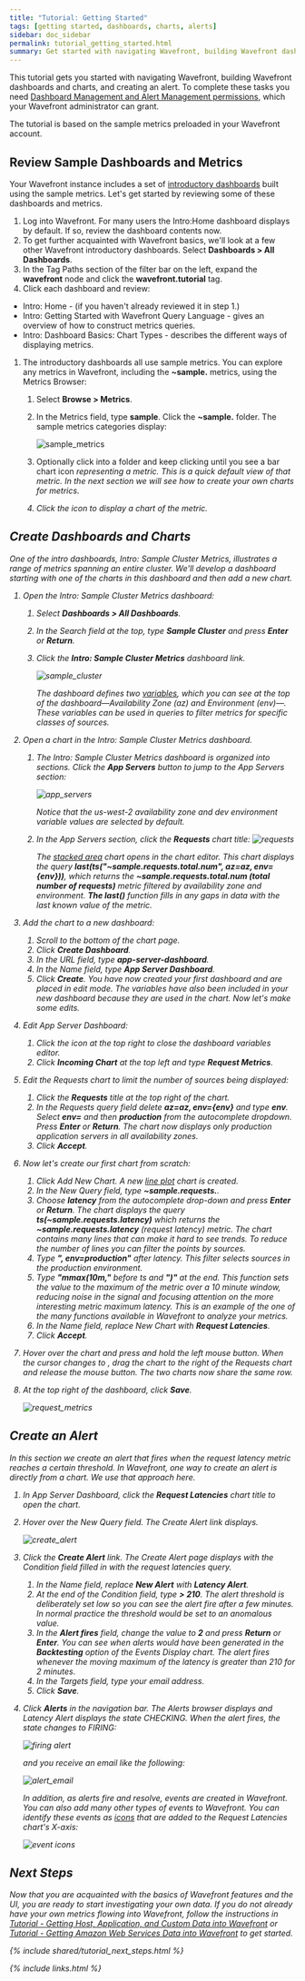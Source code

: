 ```yaml
---
title: "Tutorial: Getting Started"
tags: [getting started, dashboards, charts, alerts]
sidebar: doc_sidebar
permalink: tutorial_getting_started.html
summary: Get started with navigating Wavefront, building Wavefront dashboards and charts, and creating an alert. The tutorial is based on the sample metrics preloaded in your Wavefront account.
---
```


This tutorial gets you started with navigating Wavefront, building Wavefront dashboards and charts, and creating an alert. To complete these tasks you need [Dashboard Management and Alert Management permissions](permissions_overview), which your Wavefront administrator can grant.
 
The tutorial is based on the sample metrics preloaded in your Wavefront account.

## Review Sample Dashboards and Metrics

Your Wavefront instance includes a set of [introductory dashboards](dashboards_introductory) built using the sample metrics. Let's get started by reviewing some of these dashboards and metrics.

1. Log into Wavefront. For many users the Intro:Home dashboard displays by default. If so, review the dashboard contents now.
1. To get further acquainted with Wavefront basics, we'll look at a few other Wavefront introductory dashboards. Select **Dashboards > All Dashboards**.
1. In the Tag Paths section of the filter bar on the left, expand the **wavefront** node and click the **wavefront.tutorial** tag.
1. Click each dashboard and review:
  - Intro: Home - (if you haven't already reviewed it in step 1.)
  - Intro: Getting Started with Wavefront Query Language - gives an overview of how to construct metrics queries.
  - Intro: Dashboard Basics: Chart Types - describes the different ways of displaying metrics.

1. The introductory dashboards all use sample metrics. You can explore any metrics in Wavefront, including the **~sample.** metrics, using the Metrics Browser:
    1. Select **Browse > Metrics**.
    1. In the Metrics field, type **sample**. Click the **~sample.** folder. The sample metrics categories display:

       ![sample_metrics](images/sample_metrics.png)

    1. Optionally click into a folder and keep clicking until you see a bar chart icon <i class="fa fa-bar-chart"/> representing a metric. This is a quick default view of that metric. In the next section we will see how to create your own charts for metrics.
    1. Click the icon to display a chart of the metric.
 
## Create Dashboards and Charts

One of the intro dashboards, Intro: Sample Cluster Metrics, illustrates a range of metrics spanning an entire cluster. We'll develop a dashboard starting with one of the charts in this dashboard and then add a new chart.

1.  Open the Intro: Sample Cluster Metrics dashboard:
    1. Select **Dashboards > All Dashboards**.
    1. In the Search field at the top, type **Sample Cluster** and press **Enter** or **Return**.
    1. Click the **Intro: Sample Cluster Metrics** dashboard link.

        ![sample_cluster](images/sample_cluster.png)

        The dashboard defines two [variables](dashboards_variables), which you can see at the top of the dashboard&mdash;Availability Zone (az) and Environment (env)&mdash;. These variables can be used in queries to filter metrics for specific classes of sources.

1.  Open a chart in the Intro: Sample Cluster Metrics dashboard. 
    1. The Intro: Sample Cluster Metrics dashboard is organized into sections. Click the **App Servers** button to jump to the App Servers section:

       ![app_servers](images/app_servers.png)

       Notice that the us-west-2 availability zone and dev environment variable values are selected by default.

    1. In the App Servers section, click the **Requests** chart title:
       ![requests](images/requests.png)

       The [stacked area](charts#stacked-area) chart opens in the chart editor. This chart displays the query **last(ts("~sample.requests.total.num", az=${az}, env=${env}))**, which returns the **~sample.requests.total.num (total number of requests)** metric filtered by availability zone and environment. **The last()** function fills in any gaps in data with the last known value of the metric.
1.  Add the chart to a new dashboard:
    1. Scroll to the bottom of the chart page.
    1. Click **Create Dashboard**.
    1. In the URL field, type **app-server-dashboard**.
    1. In the Name field, type **App Server Dashboard**.
    1. Click **Create**. You have now created your first dashboard and are placed in edit mode. The variables have also been included in your new dashboard because they are used in the chart. Now let's make some edits.
1.  Edit App Server Dashboard:
    1. Click the <i class="fa fa-superscript" /> icon at the top right to close the dashboard variables editor.
    1. Click **Incoming Chart** at the top left and type **Request Metrics**.
1.  Edit the Requests chart to limit the number of sources being displayed:
    1. Click the **Requests** title at the top right of the chart.
    1. In the Requests query field delete **az=${az}, env=${env}** and type **env**. Select **env=** and then **production** from the autocomplete dropdown. Press **Enter** or **Return**. The chart now displays only _production_ application servers in all availability zones.
    1. Click **Accept**.
1.  Now let's create our first chart from scratch:
    1. Click <i class="fa fa-plus-circle"/> Add New Chart. A new [line plot](charts#line-plot) chart is created.
    1. In the New Query field, type **~sample.requests.**. 
    1. Choose **latency** from the autocomplete drop-down and press **Enter** or **Return**. The chart displays the query **ts(~sample.requests.latency)** which returns the **~sample.requests.latency** (request latency) metric. The chart contains many lines that can make it hard to see trends. To reduce the number of lines you can filter the points by sources.
    1. Type **", env=production"** after latency. This filter selects sources in the _production_ environment.
    1. Type **"mmax(10m,"** before ts and **")"** at the end. This function sets the value to the maximum of the metric over a 10 minute window, reducing noise in the signal and focusing attention on the more interesting metric _maximum latency_. This is an example of the one of the many functions available in Wavefront to analyze your metrics.
    1. In the Name field, replace New Chart with **Request Latencies**.
    1. Click **Accept**.
1. Hover over the chart and press and hold the left mouse button. When the cursor changes to <i class="fa fa-arrows"/>,  drag the chart to the right of the Requests chart and release the mouse button. The two charts now share the same row.
1. At the top right of the dashboard, click **Save**.

   ![request_metrics](images/request_metrics.png)
 
## Create an Alert

In this section we create an alert that fires when the request latency metric reaches a certain threshold. In Wavefront, one way to create an alert is directly from a chart. We use that approach here.

1. In App Server Dashboard, click the **Request Latencies** chart title to open the chart.
1. Hover over the New Query field. The Create Alert link displays.

   ![create_alert](images/create_alert.png)

1.  Click the **Create Alert** link. The Create Alert page displays with the Condition field filled in with the request latencies query.
    1. In the Name field, replace **New Alert** with **Latency Alert**.
    1. At the end of the Condition field, type **> 210**. The alert threshold is deliberately set low so you can see the alert fire after a few minutes. In normal practice the threshold would be set to an anomalous value.
    1. In the **Alert fires** field, change the value to **2** and press **Return** or **Enter**. You can see when alerts would have been generated in the **Backtesting** option of the Events Display chart. The alert fires whenever the moving maximum of the latency is greater than 210 for 2 minutes.
    1. In the Targets field, type your email address.
    1. Click **Save**.
1.  Click **Alerts** in the navigation bar. The Alerts browser displays and Latency Alert displays the state CHECKING. When the alert fires, the state changes to FIRING:

    ![firing alert](images/firing_alert.png)
 
     and you receive an email like the following:
  
    ![alert_email](images/alert_email.png)
   
    In addition, as alerts fire and resolve, events are created in Wavefront. You can also add many other types of events to Wavefront. You can identify these events as [icons](charts_events_displaying) that are added to the Request Latencies chart's X-axis:
  
    ![event icons](images/event_icons.png)

## Next Steps

Now that you are acquainted with the basics of Wavefront features and the UI, you are ready to start investigating your own data. If you do not already have your own metrics flowing into Wavefront, follow the instructions in [Tutorial - Getting Host, Application, and Custom Data into Wavefront](tutorial_proxy_data_ingestion) or [Tutorial - Getting Amazon Web Services Data into Wavefront](tutorial_aws_data_ingestion) to get started.

{% include shared/tutorial_next_steps.html %}

{% include links.html %}
